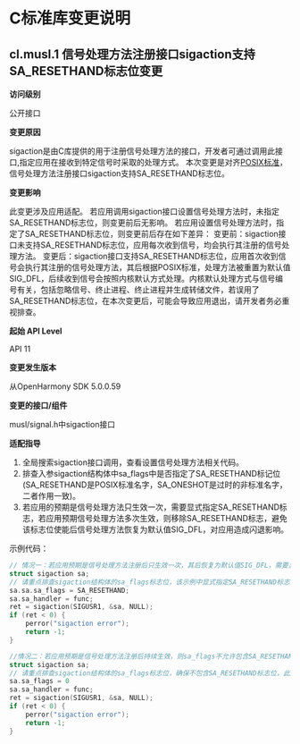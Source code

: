 # C标准库变更说明

## cl.musl.1 信号处理方法注册接口sigaction支持SA_RESETHAND标志位变更

**访问级别**

公开接口

**变更原因**

sigaction是由C库提供的用于注册信号处理方法的接口，开发者可通过调用此接口,指定应用在接收到特定信号时采取的处理方式。
本次变更是对齐[POSIX标准](https://pubs.opengroup.org/onlinepubs/007904875/functions/sigaction.html)，信号处理方法注册接口sigaction支持SA_RESETHAND标志位。


**变更影响**

此变更涉及应用适配。
若应用调用sigaction接口设置信号处理方法时，未指定SA_RESETHAND标志位，则变更前后无影响。
若应用设置信号处理方法时，指定了SA_RESETHAND标志位，则变更前后存在如下差异：
变更前：sigaction接口未支持SA_RESETHAND标志位，应用每次收到信号，均会执行其注册的信号处理方法。
变更后：sigaction接口支持SA_RESETHAND标志位，应用首次收到信号会执行其注册的信号处理方法，其后根据POSIX标准，处理方法被重置为默认值SIG_DFL，后续收到信号会按照内核默认方式处理。内核默认处理方式与信号编号有关，包括忽略信号、终止进程、终止进程并生成转储文件，若误用了SA_RESETHAND标志位，在本次变更后，可能会导致应用退出，请开发者务必重视排查。

**起始 API Level**

API 11

**变更发生版本**

从OpenHarmony SDK 5.0.0.59

**变更的接口/组件**

musl/signal.h中sigaction接口

**适配指导**

1. 全局搜索sigaction接口调用，查看设置信号处理方法相关代码。
2. 排查入参sigaction结构体中sa_flags中是否指定了SA_RESETHAND标记位(SA_RESETHAND是POSIX标准名字，SA_ONESHOT是过时的非标准名字，二者作用一致)。
3. 若应用的预期是信号处理方法只生效一次，需要显式指定SA_RESETHAND标志，若应用预期信号处理方法多次生效，则移除SA_RESETHAND标志，避免该标志位使能后信号处理方法恢复为默认值SIG_DFL，对应用造成闪退影响。

示例代码：

```cpp
// 情况一：若应用预期是信号处理方法注册后只生效一次，其后恢复为默认值SIG_DFL，需要显式指定SA_RESETHAND标志位
struct sigaction sa;
// 请重点排查sigaction结构体的sa_flags标志位，该示例中显式指定SA_RESETHAND标志位，此处可根据业务需要，合理添加其它标志位
sa.sa.sa_flags = SA_RESETHAND;
sa.sa_handler = func;
ret = sigaction(SIGUSR1, &sa, NULL);
if (ret < 0) {
    perror("sigaction error");
    return -1;
}

//情况二：若应用预期是信号处理方法注册后持续生效，则sa_flags不允许包含SA_RESETHAND标志位
struct sigaction sa;
// 请重点排查sigaction结构体的sa_flags标志位，确保不包含SA_RESETHAND标志位，此处可根据业务需要，合理添加其它标志位，此处示例为0
sa.sa_flags = 0              
sa.sa_handler = func;
ret = sigaction(SIGUSR1, &sa, NULL);
if (ret < 0) {
    perror("sigaction error");
    return -1;
}
```

